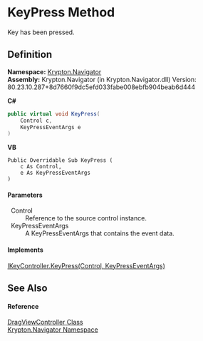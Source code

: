 # KeyPress Method


Key has been pressed.



## Definition
**Namespace:** <a href="a21ac074-d119-3dc6-bd1c-d3a12c0128bc.md">Krypton.Navigator</a>  
**Assembly:** Krypton.Navigator (in Krypton.Navigator.dll) Version: 80.23.10.287+8d7660f9dc5efd033fabe008ebfb904beab6d444

**C#**
``` C#
public virtual void KeyPress(
	Control c,
	KeyPressEventArgs e
)
```
**VB**
``` VB
Public Overridable Sub KeyPress ( 
	c As Control,
	e As KeyPressEventArgs
)
```



#### Parameters
<dl><dt>  Control</dt><dd>Reference to the source control instance.</dd><dt>  KeyPressEventArgs</dt><dd>A KeyPressEventArgs that contains the event data.</dd></dl>

#### Implements
<a href="ada130c0-aa70-0010-130e-38b40e2702ba.md">IKeyController.KeyPress(Control, KeyPressEventArgs)</a>  


## See Also


#### Reference
<a href="4c79fefd-c14e-b4de-83fa-875e4578a143.md">DragViewController Class</a>  
<a href="a21ac074-d119-3dc6-bd1c-d3a12c0128bc.md">Krypton.Navigator Namespace</a>  
